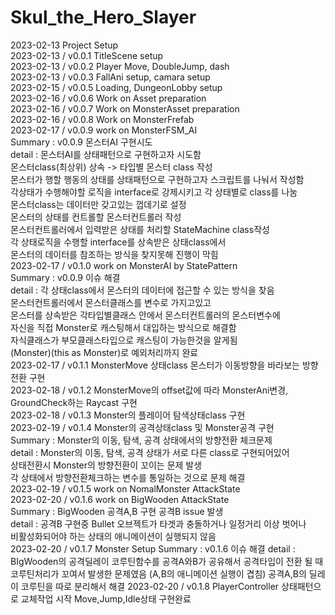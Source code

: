 # Skul_the_Hero_Slayer
2023-02-13 Project Setup<br/>
2023-02-13 / v0.0.1 TitleScene setup<br/>
2023-02-13 / v0.0.2 Player Move, DoubleJump, dash<br/>
2023-02-13 / v0.0.3 FallAni setup, camara setup<br/>
2023-02-15 / v0.0.5 Loading, DungeonLobby setup<br/>
2023-02-16 / v0.0.6 Work on Asset preparation<br/>
2023-02-16 / v0.0.7 Work on MonsterAsset preparation<br/>
2023-02-16 / v0.0.8 Work on MonsterFrefab<br/>
2023-02-17 / v0.0.9 work on MonsterFSM_AI<br/>
            Summary :   v0.0.9 몬스터AI 구현시도<br/>
            detail  :   몬스터AI를 상태패턴으로 구현하고자 시도함<br/>
                        몬스터class(최상위) 상속 -> 타입별 몬스터 class 작성<br/>
                        몬스터가 행할 행동의 상태를 상태패턴으로 구현하고자 스크립트를 나눠서 작성함<br/>
                        각상태가 수행해야할 로직을 interface로 강제시키고 각 상태별로 class를 나눔<br/>
                        몬스터class는 데이터만 갖고있는 껍데기로 설정<br/>
                        몬스터의 상태를 컨트롤할 몬스터컨트롤러 작성<br/>
                        몬스터컨트롤러에서 입력받은 상태를 처리할 StateMachine class작성<br/>
                        각 상태로직을 수행할 interface를 상속받은 상태class에서<br/>
                        몬스터의 데이터를 참조하는 방식을 찾지못해 진행이 막힘<br/>
2023-02-17 / v0.1.0 work on MonsterAI by StatePattern<br/>
            Summary :   v0.0.9 이슈 해결<br/>
            detail  :   각 상태class에서 몬스터의 데이터에 접근할 수 있는 방식을 찾음<br/>
                        몬스터컨트롤러에서 몬스터클래스를 변수로 가지고있고<br/>
                        몬스터를 상속받은 각타입별클래스 안에서 몬스터컨트롤러의 몬스터변수에<br/>
                        자신을 직접 Monster로 캐스팅해서 대입하는 방식으로 해결함<br/>
                        자식클래스가 부모클래스타입으로 캐스팅이 가능한것을 알게됨<br/>
                        (Monster)(this as Monster)로 예외처리까지 완료<br/>
2023-02-17 / v0.1.1 MonsterMove 상태class 몬스터가 이동방향을 바라보는 방향전환 구현<br/>
2023-02-18 / v0.1.2 MonsterMove의 offset값에 따라 MonsterAni변경, GroundCheck하는 Raycast 구현<br/>
2023-02-18 / v0.1.3 Monster의 플레이어 탐색상태class 구현<br/>
2023-02-19 / v0.1.4 Monster의 공격상태class 및 Monster공격 구현<br/>
            Summary :   Monster의 이동, 탐색, 공격 상태에서의 방향전환 체크문제<br/>
            detail  :   Monster의 이동, 탐색, 공격 상태가 서로 다른 class로 구현되어있어<br/>
                        상태전환시 Monster의 방향전환이 꼬이는 문제 발생<br/>
                        각 상태에서 방향전환체크하는 변수를 통일하는 것으로 문제 해결<br/>
2023-02-19 / v0.1.5 work on NomalMonster AttackState<br/>
2023-02-20 / v0.1.6 work on BigWooden AttackState<br/>
            Summary :  BigWooden 공격A,B 구현 공격B issue 발생<br/>
            detail  :  공격B 구현중 Bullet 오브젝트가 타겟과 충돌하거나 일정거리 이상 벗어나<br>
                        비활성화되어야 하는 상태의 애니메이션이 실행되지 않음<br/>
2023-02-20 / v0.1.7 Monster Setup
            Summary :   v0.1.6 이슈 해결
            detail  :   BIgWooden의 공격딜레이 코루틴함수를 공격A와B가 공유해서
                        공격타입이 전환 될 때 코루틴처리가 꼬여서 발생한 문제였음 (A,B의 애니메이션 실행이 겹침)
                        공격A,B의 딜레이 코루틴을 따로 분리해서 해결
2023-02-20 / v0.1.8 PlayerController 상태패턴으로 교체작업 시작
                    Move,Jump,Idle상태 구현완료